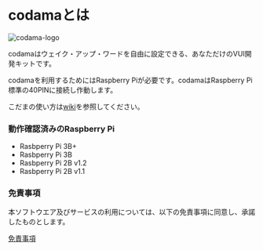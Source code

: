 # codamaとは

![codama-logo](https://user-images.githubusercontent.com/45427688/49334231-51fb4280-f614-11e8-954d-1cd8c77f3189.png)

codamaはウェイク・アップ・ワードを自由に設定できる、あなただけのVUI開発キットです。

codamaを利用するためにはRaspberry Piが必要です。codamaはRaspberry Pi標準の40PINに接続し作動します。

こだまの使い方は[wiki](https://github.com/YUKAI/codama-doc/wiki)を参照してください。

### 動作確認済みのRaspberry Pi
* Rasbperry Pi 3B+
* Rasbperry Pi 3B
* Rasbperry Pi 2B v1.2
* Rasbperry Pi 2B v1.1

### 免責事項

本ソフトウエア及びサービスの利用については、以下の免責事項に同意し、承諾したものとします。

[免責事項](https://github.com/YUKAI/codama-doc/blob/master/EULA.pdf)
